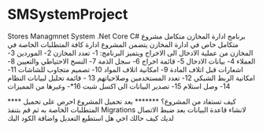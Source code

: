 # SMSystemProject
Stores Managmnet System .Net Core C#   برنامج ادارة المخازن متكامل 
مشروع متكامل خاص في ادارة المخازن 
يتضمن المشروع ادارة كافة المتطلبات الخاصة في المخازن من عملية الادخال الى الاخراج ويتميز البرنامج:
1- تعدد المخازن
2- الموردين
3- العملاء
4- بيانات الادخال
5- قائمة اخراج 
6- سجل الذمة
7- النسخ الاحتياطي والتعيين
8- اشعارات قبل اتلاف المادة
9- امكانية اتلاف المواد
10- تصميم متجاوب للشاشات
11- امكانية الربط الشبكي 
12- تعدد المستخدمين وصلاحياتهم
13 - قائمة تحليل لبيانات النظام
14- وصل استلام
15- تصدير البيانات الى اكسل شبت
16*- وغيرها من المميزات



**** كيف تستفاد من المشروع؟ *******
بعد تحميل المشروع احرص على تحميل المتطلبات الخاصة به 
ثم قم بتنفذ Migrations
لانشاء قاعدة البيانات بعد ضبط الاتصال لديك
كيف حالك اخي هل استطيع التعديل واضافة الكود اليك
